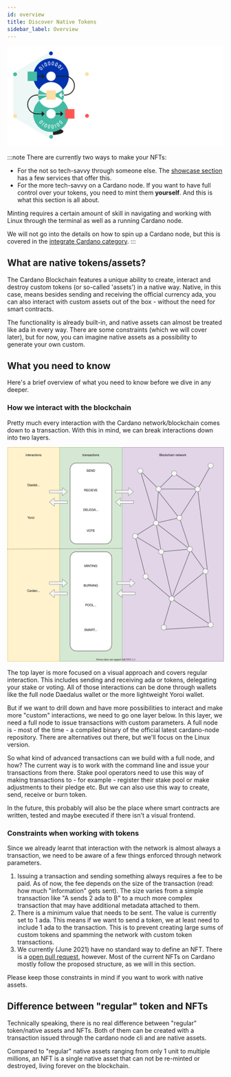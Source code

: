 ```yaml
---
id: overview
title: Discover Native Tokens
sidebar_label: Overview
---
```


![Cardano Discover Native Tokens](../../static/img/card-native-tokens-title.svg)

:::note
There are currently two ways to make your NFTs:

- For the not so tech-savvy through someone else. The [showcase section](../../showcase/?tags=nft) has a few services that offer this.
- For the more tech-savvy on a Cardano node. If you want to have full control over your tokens, you need to mint them **yourself**. And this is what this section is all about.

Minting requires a certain amount of skill in navigating and working with Linux through the terminal as well as a running Cardano node.

We will not go into the details on how to spin up a Cardano node, but this is covered in the [integrate Cardano category](../getting-started/installing-cardano-node).
:::

## What are native tokens/assets?

The Cardano Blockchain features a unique ability to create, interact and destroy custom tokens (or so-called 'assets') in a native way.
Native, in this case, means besides sending and receiving the official currency ada, you can also interact with custom assets out of the box - without the need for smart contracts.

The functionality is already built-in, and native assets can almost be treated like ada in every way. There are some constraints (which we will cover later), but for now, you can imagine native assets as a possibility to generate your own custom. 

## What you need to know 
Here's a brief overview of what you need to know before we dive in any deeper.

### How we interact with the blockchain
Pretty much every interaction with the Cardano network/blockchain comes down to a transaction. With this in mind, we can break interactions down into two layers.

![img](../../static/img/nfts/overview_nfts.svg)

The top layer is more focused on a visual approach and covers regular interaction. 
This includes sending and receiving ada or tokens, delegating your stake or voting. All of those interactions can be done through wallets like the full node Daedalus wallet or the more lightweight Yoroi wallet.

But if we want to drill down and have more possibilities to interact and make more "custom" interactions, we need to go one layer below. 
In this layer, we need a full node to issue transactions with custom parameters. 
A full node is - most of the time - a compiled binary of the official latest cardano-node repository. There are alternatives out there, but we'll focus on the Linux version.

So what kind of advanced transactions can we build with a full node, and how?
The current way is to work with the command line and issue your transactions from there. 
Stake pool operators need to use this way of making transactions to - for example - register their stake pool or make adjustments to their pledge etc.
But we can also use this way to create, send, receive or burn token.

In the future, this probably will also be the place where smart contracts are written, tested and maybe executed if there isn't a visual frontend.

### Constraints when working with tokens

Since we already learnt that interaction with the network is almost always a transaction, we need to be aware of a few things enforced through network parameters.

1. Issuing a transaction and sending something always requires a fee to be paid. 
As of now, the fee depends on the size of the transaction (read: how much "information" gets sent). The size varies from a simple transaction like "A sends 2 ada to B" to a much more complex transaction that may have additional metadata attached to them.
2. There is a minimum value that needs to be sent. The value is currently set to 1 ada. This means if we want to send a token, we at least need to include 1 ada to the transaction. This is to prevent creating large sums of custom tokens and spamming the network with custom token transactions.
3. We currently (June 2021) have no standard way to define an NFT. There is a [open pull request](https://github.com/cardano-foundation/CIPs/pull/85), however. Most of the current NFTs on Cardano mostly follow the proposed structure, as we will in this section.

Please keep those constraints in mind if you want to work with native assets.

## Difference between "regular" token and NFTs

Technically speaking, there is no real difference between "regular" token/native assets and NFTs. 
Both of them can be created with a transaction issued through the cardano node cli and are native assets.

Compared to "regular" native assets ranging from only 1 unit to multiple millions, an NFT is a single native asset that can not be re-minted or destroyed, living forever on the blockchain.


